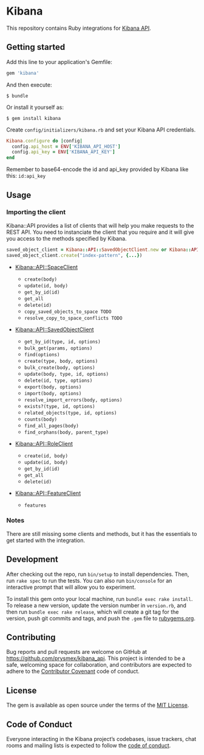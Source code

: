 # Kibana

This repository contains Ruby integrations for [Kibana API](https://www.elastic.co/guide/en/kibana/7.x/using-api.html).

## Getting started

Add this line to your application's Gemfile:

```ruby
gem 'kibana'
```

And then execute:

    $ bundle

Or install it yourself as:

    $ gem install kibana

Create `config/initializers/kibana.rb` and set your Kibana API credentials.

```ruby
Kibana.configure do |config|
  config.api_host = ENV['KIBANA_API_HOST']
  config.api_key = ENV['KIBANA_API_KEY']
end
```

Remember to base64-encode the id and api_key provided by Kibana like this: `id:api_key`

## Usage

### Importing the client

Kibana::API provides a list of clients that will help you make requests to the REST API. You need to instanciate the client that you require and it will give you access to the methods specified by Kibana.

```ruby
saved_object_client = Kibana::API::SavedObjectClient.new or Kibana::API.saved_object_client
saved_object_client.create("index-pattern", {...})
```

- [Kibana::API::SpaceClient](https://www.elastic.co/guide/en/kibana/master/spaces-api.html)
  - `create(body)` 
  - `update(id, body)`
  - `get_by_id(id)`
  - `get_all`
  - `delete(id)`
  - `copy_saved_objects_to_space TODO`
  - `resolve_copy_to_space_conflicts TODO`

- [Kibana::API::SavedObjectClient](https://www.elastic.co/guide/en/kibana/master/saved-objects-api.html)
  - `get_by_id(type, id, options)`
  - `bulk_get(params, options)`
  - `find(options)`
  - `create(type, body, options)` 
  - `bulk_create(body, options)`
  - `update(body, type, id, options)`
  - `delete(id, type, options)`
  - `export(body, options)`
  - `import(body, options)`
  - `resolve_import_errors(body, options)`
  - `exists?(type, id, options)`
  - `related_objects(type, id, options)`
  - `counts(body)`
  - `find_all_pages(body)`
  - `find_orphans(body, parent_type)`

- [Kibana::API::RoleClient](https://www.elastic.co/guide/en/kibana/master/role-management-api.html)
  - `create(id, body)` 
  - `update(id, body)`
  - `get_by_id(id)`
  - `get_all`
  - `delete(id)`

- [Kibana::API::FeatureClient](https://www.elastic.co/guide/en/kibana/master/role-management-api.html)
  - `features`

### Notes

There are still missing some clients and methods, but it has the essentials to get started with the integration.

## Development

After checking out the repo, run `bin/setup` to install dependencies. Then, run `rake spec` to run the tests. You can also run `bin/console` for an interactive prompt that will allow you to experiment.

To install this gem onto your local machine, run `bundle exec rake install`. To release a new version, update the version number in `version.rb`, and then run `bundle exec rake release`, which will create a git tag for the version, push git commits and tags, and push the `.gem` file to [rubygems.org](https://rubygems.org).

## Contributing

Bug reports and pull requests are welcome on GitHub at https://github.com/prysmex/kibana_api. This project is intended to be a safe, welcoming space for collaboration, and contributors are expected to adhere to the [Contributor Covenant](http://contributor-covenant.org) code of conduct.

## License

The gem is available as open source under the terms of the [MIT License](https://opensource.org/licenses/MIT).

## Code of Conduct

Everyone interacting in the Kibana project’s codebases, issue trackers, chat rooms and mailing lists is expected to follow the [code of conduct](https://github.com/prysmex/kibana_api/blob/master/CODE_OF_CONDUCT.md).
